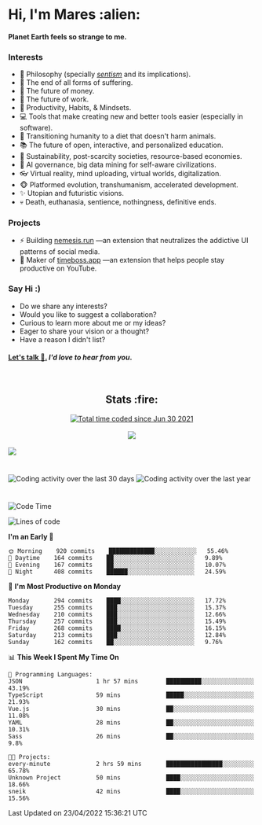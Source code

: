 <h1>Hi, I'm Mares :alien:</h1>

#### Planet Earth feels so strange to me.

### **Interests**

- 🌊 Philosophy (specially [_sentism_][sentismmedium] and its implications).
- 🎯 The end of all forms of suffering.
- 💸 The future of money.
- 💼 The future of work.
- 🧠 Productivity, Habits, & Mindsets.
- 💻 Tools that make creating new and better tools easier (especially in software).
- 🥗 Transitioning humanity to a diet that doesn't harm animals.
- 📚 The future of open, interactive, and personalized education.
- 🌱 Sustainability, post-scarcity societies, resource-based economies.
- 🤖 AI governance, big data mining for self-aware civilizations.
- 👓 Virtual reality, mind uploading, virtual worlds, digitalization.
- 🐵 Platformed evolution, transhumanism, accelerated development.
- ✨ Utopian and futuristic visions.
- 💀 Death, euthanasia, sentience, nothingness, definitive ends.


### **Projects**

- ⚡ Building [nemesis.run](https://nemesis.run) —an extension that neutralizes the addictive UI patterns of social media.
- 💎 Maker of [timeboss.app](https://timeboss.app) —an extension that helps people stay productive on YouTube.


### **Say Hi :)**

- Do we share any interests?
- Would you like to suggest a collaboration?
- Curious to learn more about me or my ideas?
- Eager to share your vision or a thought?
- Have a reason I didn't list?

#### [Let's talk :wave:.](mailto:mareszhar@gmail.com) _I'd love to hear from you_.

[sentismmedium]: https://medium.com/@mareszhar/born-a-prisoner-a-reflection-about-life-its-struggles-and-a-plan-to-escape-d8566ce9b026

<br>

<h2 align="center">Stats :fire:</h2>

<div align="center">
  <a href="https://wakatime.com/@cfdc0e0d-4860-4b62-9ff0-cb659185525e">
    <img src="https://wakatime.com/badge/user/cfdc0e0d-4860-4b62-9ff0-cb659185525e.svg" alt="Total time coded since Jun 30 2021" />
  </a>
</div>

<br>

<!-- 
Add or remove this: 
&dates=B1AAB3FF 
...or this...
&date_format=M%20j%5B%2C%20Y%5D
from the *streak stats URL below* if they get bugged and aren't updating: 
-->

<div align="center">
  <img src="https://github-readme-streak-stats.herokuapp.com?user=mareszhar&theme=black-ice&hide_border=true&stroke=FFFFFF15&ring=DF8FFE&fire=DF8FFE&currStreakLabel=DF8FFE&background=1A232A&currStreakNum=86FFAB&dates=B1AAB3FF&date_format=M%20j%5B%2C%20Y%5D">
</div>

<br>

<img src="https://activity-graph.herokuapp.com/graph?username=mareszhar&theme=nord&bg_color=00000000&color=979797&line=DF8FFE&point=00000000&area=true&hide_border=true">

<br>

<h1></h1>

<img src="https://wakatime.com/share/@mares/5df0ff02-9c79-41b4-b540-51dc9c65a57b.svg" alt="Coding activity over the last 30 days" />
<img src="https://wakatime.com/share/@mares/ea89ba71-f374-40af-930c-e0655909fe37.svg" alt="Coding activity over the last year" />

<h1></h1>

<!--START_SECTION:waka-->
![Code Time](http://img.shields.io/badge/Code%20Time-515%20hrs%2048%20mins-blue)

![Lines of code](https://img.shields.io/badge/From%20Hello%20World%20I%27ve%20Written-132%20Thousand%20lines%20of%20code-blue)

**I'm an Early 🐤** 

```text
🌞 Morning    920 commits    █████████████░░░░░░░░░░░░   55.46% 
🌆 Daytime    164 commits    ██░░░░░░░░░░░░░░░░░░░░░░░   9.89% 
🌃 Evening    167 commits    ██░░░░░░░░░░░░░░░░░░░░░░░   10.07% 
🌙 Night      408 commits    ██████░░░░░░░░░░░░░░░░░░░   24.59%

```
📅 **I'm Most Productive on Monday** 

```text
Monday       294 commits    ████░░░░░░░░░░░░░░░░░░░░░   17.72% 
Tuesday      255 commits    ███░░░░░░░░░░░░░░░░░░░░░░   15.37% 
Wednesday    210 commits    ███░░░░░░░░░░░░░░░░░░░░░░   12.66% 
Thursday     257 commits    ███░░░░░░░░░░░░░░░░░░░░░░   15.49% 
Friday       268 commits    ████░░░░░░░░░░░░░░░░░░░░░   16.15% 
Saturday     213 commits    ███░░░░░░░░░░░░░░░░░░░░░░   12.84% 
Sunday       162 commits    ██░░░░░░░░░░░░░░░░░░░░░░░   9.76%

```


📊 **This Week I Spent My Time On** 

```text
💬 Programming Languages: 
JSON                     1 hr 57 mins        ██████████░░░░░░░░░░░░░░░   43.19% 
TypeScript               59 mins             █████░░░░░░░░░░░░░░░░░░░░   21.93% 
Vue.js                   30 mins             ██░░░░░░░░░░░░░░░░░░░░░░░   11.08% 
YAML                     28 mins             ██░░░░░░░░░░░░░░░░░░░░░░░   10.31% 
Sass                     26 mins             ██░░░░░░░░░░░░░░░░░░░░░░░   9.8%

🐱‍💻 Projects: 
every-minute             2 hrs 59 mins       ████████████████░░░░░░░░░   65.78% 
Unknown Project          50 mins             ████░░░░░░░░░░░░░░░░░░░░░   18.66% 
sneik                    42 mins             ████░░░░░░░░░░░░░░░░░░░░░   15.56%

```


 Last Updated on 23/04/2022 15:36:21 UTC
<!--END_SECTION:waka-->
